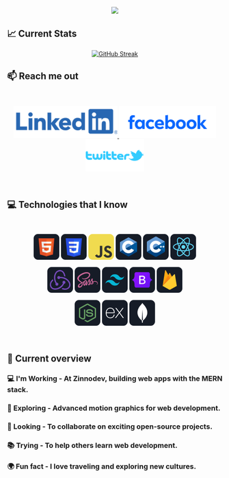 <p align='center'>
<a href="https://www.facebook.com/takimul.nihal/">
<img  src="https://ibb.co.com/4PcvXgB"/>
</a>
</p>

## :chart_with_upwards_trend: Current Stats

<p align='center'>
<a href="https://git.io/streak-stats"><img src="https://github-readme-streak-stats.herokuapp.com?user=takimul&theme=transparent" alt="GitHub Streak" /></a>
</p>

## :mailbox: Reach me out

<br />

<p align="center">
  <a href="https://www.linkedin.com/in/67sazzadhossen">
    <img height="75" src="https://github.com/67sazzadhossen/67sazzadhossen/blob/main/assets/linkedin.png?raw=true">
  </a>
  <a href="https://www.facebook.com/takimul.nihal/">
    <img height="75" src="https://raw.githubusercontent.com/67sazzadhossen/67sazzadhossen/351497f477244f3647a82b8bb37d66326cdc45f9/assets/facebook.svg">
  </a>
  <a href="https://twitter.com/sazzadhossen010">
    <img height="75" src="https://github.com/67sazzadhossen/67sazzadhossen/blob/main/assets/twitter.png?raw=true">
  </a>
</p>

<br />

## :computer: Technologies that I know

<br>
<p align="center">
<img src="https://github.com/67sazzadhossen/67sazzadhossen/blob/main/assets/icons/HTML.png?raw=true"/>
<img src="https://github.com/67sazzadhossen/67sazzadhossen/blob/main/assets/icons/css.png?raw=true"/>
<img src="https://github.com/67sazzadhossen/67sazzadhossen/blob/main/assets/icons/JavaScript.png?raw=true"/>
<img src="https://github.com/67sazzadhossen/67sazzadhossen/blob/main/assets/icons/c.png?raw=true"/>
<img src="https://github.com/67sazzadhossen/67sazzadhossen/blob/main/assets/icons/cpp.png?raw=true"/>
<img src="https://github.com/67sazzadhossen/67sazzadhossen/blob/main/assets/icons/react.png?raw=true"/>
</p>
<p align="center">
<img src="https://github.com/67sazzadhossen/67sazzadhossen/blob/main/assets/icons/redux.png?raw=true"/>
<img src="https://github.com/67sazzadhossen/67sazzadhossen/blob/main/assets/icons/sass.png?raw=true"/>
<img src="https://github.com/67sazzadhossen/67sazzadhossen/blob/main/assets/icons/tailwind.png?raw=true"/>
<img src="https://github.com/67sazzadhossen/67sazzadhossen/blob/main/assets/icons/Bootsrap.png?raw=true"/>
<img src="https://github.com/67sazzadhossen/67sazzadhossen/blob/main/assets/icons/firebase.png?raw=true"/>
</p>
<p align="center">
<img src="https://github.com/67sazzadhossen/67sazzadhossen/blob/main/assets/icons/node.png?raw=true"/>
<img src="https://github.com/67sazzadhossen/67sazzadhossen/blob/main/assets/icons/express.png?raw=true"/>
<img src="https://github.com/67sazzadhossen/67sazzadhossen/blob/main/assets/icons/mongo.png?raw=true"/>
</p>
<br/>

## :eyes: Current overview

<!-- <div align="left">
<a href="https://app.daily.dev/mir"><img align="right" src="https://github.com/mir-hussain/mir-hussain/blob/main/devcard.svg" width="200" alt="Mir Hussain's Dev Card"/></a>
</div> -->

### 💻 I'm Working - At Zinnodev, building web apps with the MERN stack.

### 🎨 Exploring - Advanced motion graphics for web development.

### 🤝 Looking - To collaborate on exciting open-source projects.

### 📚 Trying - To help others learn web development.

### 🌍 Fun fact - I love traveling and exploring new cultures.
